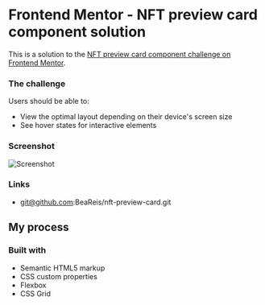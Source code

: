 # Frontend Mentor - NFT preview card component solution

This is a solution to the [NFT preview card component challenge on Frontend Mentor](https://www.frontendmentor.io/challenges/nft-preview-card-component-SbdUL_w0U). 

### The challenge

Users should be able to:

- View the optimal layout depending on their device's screen size
- See hover states for interactive elements

### Screenshot

![Screenshot](https://github.com/BeaReisnft-preview-card/blob/main/screenshot.png?raw=true)

### Links

- git@github.com:BeaReis/nft-preview-card.git

## My process

### Built with

- Semantic HTML5 markup
- CSS custom properties
- Flexbox
- CSS Grid
